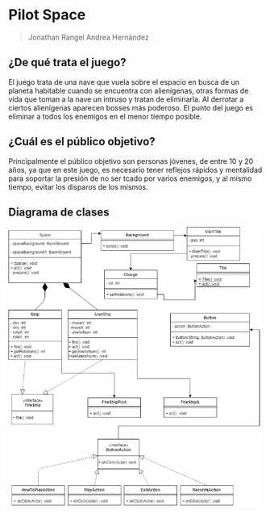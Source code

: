 # Pilot Space
> Jonathan Rangel
> Andrea Hernández


## ¿De qué trata el juego?

El juego trata de una nave que vuela sobre el espacio en busca de un planeta habitable
cuando se encuentra con alienígenas, otras formas de vida que toman a la nave un intruso
y tratan de eliminarla. Al derrotar a ciertos alienígenas aparecen bosses más poderoso.
El punto del juego es eliminar a todos los enemigos en el menor tiempo posible. 

## ¿Cuál es el público objetivo?

Principalmente el público objetivo son personas jóvenes, de entre 10 y 20 años, ya que
en este juego, es necesario tener reflejos rápidos y mentalidad para soportar la presión
de no ser tcado por varios enemigos, y al mismo tiempo, evitar los disparos de los mismos.

## Diagrama de clases

![Diagrama de clases](images/DiagramaDeClases.png)